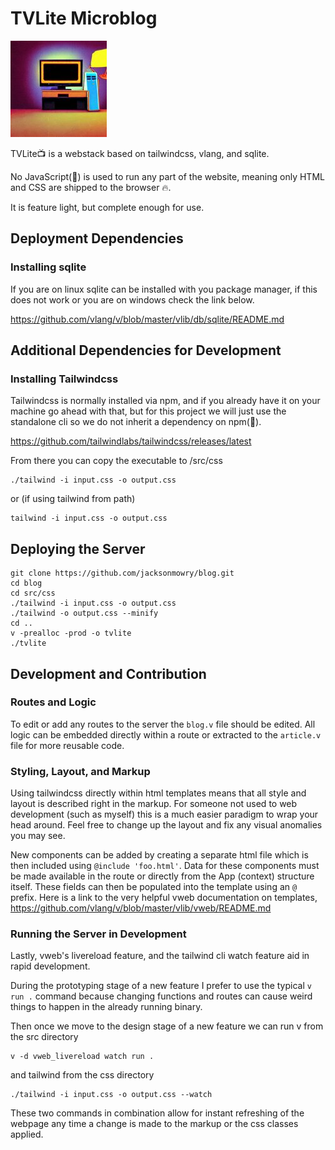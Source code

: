 # TVLite Microblog

![ai-generated repo image](tv.jpg)

TVLite📺 is a webstack based on tailwindcss, vlang, and sqlite.

No JavaScript(💩) is used to run any part of the website, meaning only HTML and CSS are shipped to the browser 🔥.

It is feature light, but complete enough for use.

## Deployment Dependencies

### Installing sqlite

If you are on linux sqlite can be installed with you package manager, if this does not work or you are on windows check the link below.

<https://github.com/vlang/v/blob/master/vlib/db/sqlite/README.md>

## Additional Dependencies for Development

### Installing Tailwindcss

Tailwindcss is normally installed via npm, and if you already have it on your machine go ahead with that, but for this project we will just use the standalone cli so we do not inherit a dependency on npm(🤮).

<https://github.com/tailwindlabs/tailwindcss/releases/latest>

From there you can copy the executable to /src/css
```shell
./tailwind -i input.css -o output.css
```
or (if using tailwind from path)
```shell
tailwind -i input.css -o output.css
```

## Deploying the Server

```shell
git clone https://github.com/jacksonmowry/blog.git
cd blog
cd src/css
./tailwind -i input.css -o output.css
./tailwind -o output.css --minify
cd ..
v -prealloc -prod -o tvlite
./tvlite
```

## Development and Contribution

### Routes and Logic

To edit or add any routes to the server the `blog.v` file should be edited. All logic can be embedded directly within a route or extracted to the `article.v` file for more reusable code.

### Styling, Layout, and Markup

Using tailwindcss directly within html templates means that all style and layout is described right in the markup. For someone not used to web development (such as myself) this is a much easier paradigm to wrap your head around. Feel free to change up the layout and fix any visual anomalies you may see.

New components can be added by creating a separate html file which is then included using  `@include 'foo.html'`. Data for these components must be made available in the route or directly from the App (context) structure itself. These fields can then be populated into the template using an `@` prefix. Here is a link to the very helpful vweb documentation on templates, <https://github.com/vlang/v/blob/master/vlib/vweb/README.md>

### Running the Server in Development

Lastly, vweb's livereload feature, and the tailwind cli watch feature aid in rapid development.

During the prototyping stage of a new feature I prefer to use the typical `v run .` command because changing functions and routes can cause weird things to happen in the already running binary. 

Then once we move to the design stage of a new feature we can run v from the src directory
```shell
v -d vweb_livereload watch run .
```
and tailwind from the css directory
```shell
./tailwind -i input.css -o output.css --watch
```

These two commands in combination allow for instant refreshing of the webpage any time a change is made to the markup or the css classes applied.